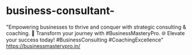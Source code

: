 # business-consultant-
"Empowering businesses to thrive and conquer with strategic consulting &amp; coaching. 🚀 Transform your journey with #BusinessMasteryPro. 🌐 Elevate your success today! #BusinessConsulting #CoachingExcellence" https://businessmasterypro.in/
